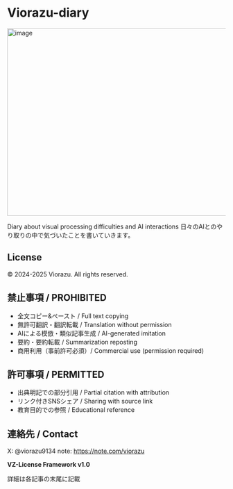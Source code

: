 # Viorazu-diary

<img width="757" height="432" alt="image" src="https://github.com/user-attachments/assets/65e041bc-11f4-44e2-bd41-a1a7f5e9a647" />


Diary about visual processing difficulties and AI interactions
日々のAIとのやり取りの中で気づいたことを書いていきます。


## License

© 2024-2025 Viorazu. All rights reserved.

## 禁止事項 / PROHIBITED

- 全文コピー&ペースト / Full text copying
- 無許可翻訳・翻訳転載 / Translation without permission
- AIによる模倣・類似記事生成 / AI-generated imitation
- 要約・要約転載 / Summarization reposting
- 商用利用（事前許可必須）/ Commercial use (permission required)

## 許可事項 / PERMITTED

- 出典明記での部分引用 / Partial citation with attribution
- リンク付きSNSシェア / Sharing with source link
- 教育目的での参照 / Educational reference

## 連絡先 / Contact

X: @viorazu9134
note: https://note.com/viorazu




**VZ-License Framework v1.0**

詳細は各記事の末尾に記載
